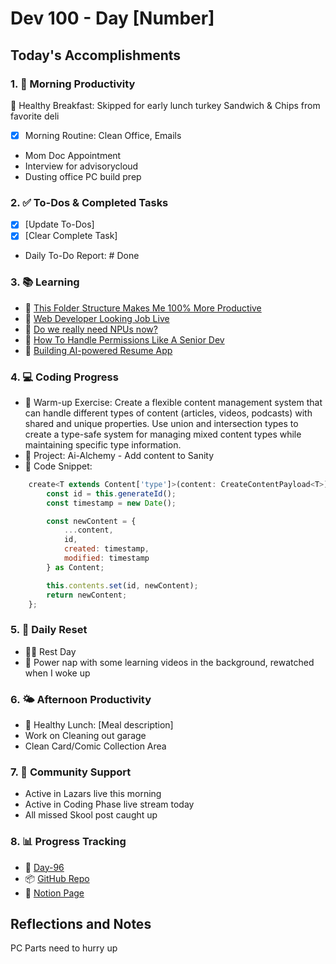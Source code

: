# Dev 100 - Day [Number]

## Today's Accomplishments

### 1. 🌅 Morning Productivity

🍳 Healthy Breakfast: Skipped for early lunch turkey Sandwich & Chips from favorite deli
- [x] Morning Routine: Clean Office, Emails
- Mom Doc Appointment
- Interview for advisorycloud
- Dusting office PC build prep

### 2. ✅ To-Dos & Completed Tasks

- [x] [Update To-Dos]
- [x] [Clear Complete Task]
- Daily To-Do Report: # Done

### 3. 📚 Learning

- 🔗 [This Folder Structure Makes Me 100% More Productive](https://www.youtube.com/watch?v=xyxrB2Aa7KE)
- 🔗 [Web Developer Looking Job Live](https://www.youtube.com/watch?v=FiLgomQeOM0)
- 🔗 [Do we really need NPUs now?](https://www.youtube.com/watch?v=a9NprGqBr54)
- 🔗 [How To Handle Permissions Like A Senior Dev](https://www.youtube.com/watch?v=5GG-VUvruzE)
- 🔗 [Building AI-powered Resume App](https://www.youtube.com/watch?v=e8w_PJLKHuM)

### 4. 💻 Coding Progress

- 🧠 Warm-up Exercise: Create a flexible content management system that can handle different types of content (articles, videos, podcasts) with shared and unique properties. Use union and intersection types to create a type-safe system for managing mixed content types while maintaining specific type information.
- 🦺 Project: Ai-Alchemy - Add content to Sanity
- 📝 Code Snippet:

```javascript
    create<T extends Content['type']>(content: CreateContentPayload<T>): Content {
        const id = this.generateId();
        const timestamp = new Date();

        const newContent = {
            ...content,
            id,
            created: timestamp,
            modified: timestamp
        } as Content;

        this.contents.set(id, newContent);
        return newContent;
    };
```

### 5. 🔄 Daily Reset

- 🏋️‍♂️ Rest Day
- 🧘 Power nap with some learning videos in the background, rewatched when I woke up

### 6. 🌤️ Afternoon Productivity

- 🍱 Healthy Lunch: [Meal description]
- Work on Cleaning out garage
- Clean Card/Comic Collection Area

### 7. 🤝 Community Support

- Active in Lazars live this morning
- Active in Coding Phase live stream today
- All missed Skool post caught up

### 8. 📊 Progress Tracking

- 🏫 [Day-96](https://www.skool.com/universityofcode/dev-100-day-96)
- 📦 [GitHub Repo](https://github.com/Digitl-Alchemyst/dev100/blob/main/Done/Week-14/Day-96/day96.md)
- 📄 [Notion Page](https://www.notion.so/Dev100-Challenge-13ecf2b3a539805eb584e1febd599205)

## Reflections and Notes

PC Parts need to hurry up
